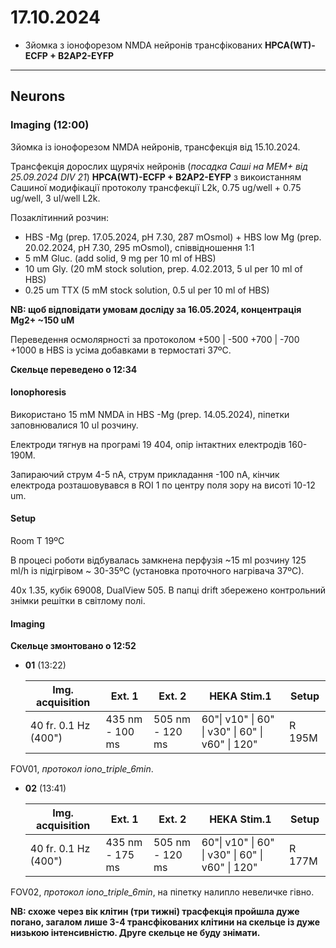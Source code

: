 17.10.2024
=========
- Зйомка з іонофорезом NMDA нейронів трансфікованих __HPCA(WT)-ECFP + B2AP2-EYFP__

---

## Neurons
### Imaging (12:00)
Зйомка із іонофорезом NMDA нейронів, трансфекція від 15.10.2024.

Трансфекція дорослих щурячіх нейронів (_посадка Саші на MEM+ від 25.09.2024 DIV 21_)  __HPCA(WT)-ECFP + B2AP2-EYFP__ з викоистанням Сашиної модифікації протоколу трансфекції L2k, 0.75 ug/well + 0.75 ug/well, 3 ul/well L2k.

Позаклітинний розчин:

- HBS -Mg (prep. 17.05.2024, pH 7.30,  287 mOsmol) + HBS low Mg (prep. 20.02.2024, pH 7.30,  295 mOsmol), співвідношення 1:1
- 5 mM Gluc. (add solid, 9 mg per 10 ml of HBS)
- 10 um Gly. (20 mM stock solution, prep. 4.02.2013, 5 ul per 10 ml of HBS)
- 0.25 um TTX (5 mM stock solution, 0.5 ul per 10 ml of HBS)

__NB: щоб відповідати умовам досліду за 16.05.2024, концентрація Mg2+ ~150 uM__

Переведення осмолярності за протоколом +500 | -500 +700 | -700 +1000 в HBS із усіма добавками в термостаті 37ºC.

__Cкельце переведено о 12:34__

#### Ionophoresis

Використано 15 mM NMDA in HBS -Mg (prep. 14.05.2024), піпетки заповнювалися 10 ul розчину.

Електроди тягнув на програмі 19 404, опір інтактних електродів 160-190M.

Запираючий струм 4-5 nA, струм прикладання -100 nA, кінчик електрода розташовувався в ROI 1 по центру поля зору на висоті 10-12 um.

#### Setup
Room T 19ºC

В процесі роботи відбувалась замкнена перфузія ~15 ml розчину 125 ml/h із підігрівом ~ 30-35ºC (установка проточного нагрівача 37ºC).

40x 1.35,  кубік 69008, DualView 505. В папці drift збережено контрольний знімки решітки в світлому полі.

#### Imaging

__Скельце змонтовано о 12:52__

- __01__ (13:22)

  | Img. acquisition     | Ext. 1          | Ext. 2          | HEKA Stim.1                                      | Setup  |
  | -------------------- | --------------- | --------------- | ------------------------------------------------ | ------ |
  | 40 fr. 0.1 Hz (400") | 435 nm - 100 ms | 505 nm - 120 ms | 60"\| v10" \| 60" \| v30" \| 60" \| v60" \| 120" | R 195M |

FOV01, _протокол iono_triple_6min_.

- __02__ (13:41)

  | Img. acquisition     | Ext. 1          | Ext. 2          | HEKA Stim.1                                      | Setup  |
  | -------------------- | --------------- | --------------- | ------------------------------------------------ | ------ |
  | 40 fr. 0.1 Hz (400") | 435 nm - 175 ms | 505 nm - 120 ms | 60"\| v10" \| 60" \| v30" \| 60" \| v60" \| 120" | R 177M |

FOV02, _протокол iono_triple_6min_, на піпетку налипло невеличке гівно.

__NB: схоже через вік клітин (три тижні) трасфекція пройшла дуже погано, загалом лише 3-4 трансфікованих клітини на скельце із дуже низькою інтенсивністю. Друге скельце не буду знімати.__
